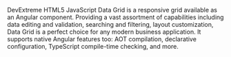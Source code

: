 DevExtreme HTML5 JavaScript Data Grid is a responsive grid available as an Angular component. Providing a vast assortment of capabilities including data editing and validation, searching and filtering, layout customization, Data Grid is a perfect choice for any modern business application. It supports native Angular features too: AOT compilation, declarative configuration, TypeScript compile-time checking, and more.